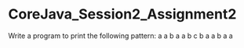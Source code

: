 # CoreJava_Session2_Assignment2
Write a program to print the following pattern:  a  a b a  a b c b a  a b a  a
